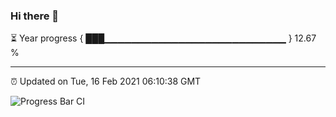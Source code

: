 ### Hi there 👋

⏳ Year progress { ███▁▁▁▁▁▁▁▁▁▁▁▁▁▁▁▁▁▁▁▁▁▁▁▁▁▁▁ } 12.67 %

---

⏰ Updated on Tue, 16 Feb 2021 06:10:38 GMT

![Progress Bar CI](https://github.com/liununu/liununu/workflows/Progress%20Bar%20CI/badge.svg)
